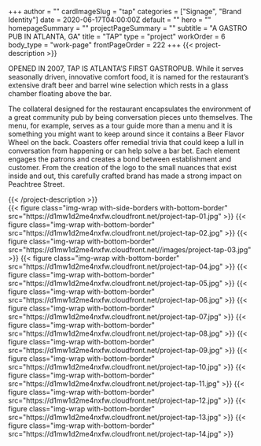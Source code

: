 +++
author = ""
cardImageSlug = "tap"
categories = ["Signage", "Brand Identity"]
date = 2020-06-17T04:00:00Z
default = ""
hero = ""
homepageSummary = ""
projectPageSummary = ""
subtitle = "A GASTRO PUB IN ATLANTA, GA"
title = "TAP"
type = "project"
workOrder = 6
body_type = "work-page"
frontPageOrder = 222
+++
{{< project-description >}}
<p>OPENED IN 2007, TAP IS ATLANTA’S FIRST GASTROPUB. While it serves seasonally driven, innovative comfort food, it is named for the restaurant’s extensive draft beer and barrel wine selection which rests in a glass chamber floating above the bar.</p>
<p>The collateral designed for the restaurant encapsulates the environment of a great community pub by being conversation pieces unto themselves. The menu, for example, serves as a tour guide more than a menu and it is something you might want to keep around since it contains a Beer Flavor Wheel on the back. Coasters offer remedial trivia that could keep a lull in conversation from happening or can help solve a bar bet. Each element engages the patrons and creates a bond between establishment and customer. From the creation of the logo to the small nuances that exist inside and out, this carefully crafted brand has made a strong impact on Peachtree Street.</p>
{{< /project-description >}}

<div class="project-item">
{{< figure class="img-wrap with-side-borders with-bottom-border" src="https://d1mw1d2me4nxfw.cloudfront.net/project-tap-01.jpg" >}}
{{< figure class="img-wrap with-bottom-border" src="https://d1mw1d2me4nxfw.cloudfront.net/project-tap-02.jpg" >}}
{{< figure class="img-wrap with-bottom-border" src="https://d1mw1d2me4nxfw.cloudfront.net//images/project-tap-03.jpg" >}}
{{< figure class="img-wrap with-bottom-border" src="https://d1mw1d2me4nxfw.cloudfront.net/project-tap-04.jpg" >}}
{{< figure class="img-wrap with-bottom-border" src="https://d1mw1d2me4nxfw.cloudfront.net/project-tap-05.jpg" >}}
{{< figure class="img-wrap with-bottom-border" src="https://d1mw1d2me4nxfw.cloudfront.net/project-tap-06.jpg" >}}
{{< figure class="img-wrap with-bottom-border" src="https://d1mw1d2me4nxfw.cloudfront.net/project-tap-07.jpg" >}}
{{< figure class="img-wrap with-bottom-border" src="https://d1mw1d2me4nxfw.cloudfront.net/project-tap-08.jpg" >}}
{{< figure class="img-wrap with-bottom-border" src="https://d1mw1d2me4nxfw.cloudfront.net/project-tap-09.jpg" >}}
{{< figure class="img-wrap with-bottom-border" src="https://d1mw1d2me4nxfw.cloudfront.net/project-tap-10.jpg" >}}
{{< figure class="img-wrap with-bottom-border" src="https://d1mw1d2me4nxfw.cloudfront.net/project-tap-11.jpg" >}}
{{< figure class="img-wrap with-bottom-border" src="https://d1mw1d2me4nxfw.cloudfront.net/project-tap-12.jpg" >}}
{{< figure class="img-wrap with-bottom-border" src="https://d1mw1d2me4nxfw.cloudfront.net/project-tap-13.jpg" >}}
{{< figure class="img-wrap with-bottom-border" src="https://d1mw1d2me4nxfw.cloudfront.net/project-tap-14.jpg" >}}
</div>
